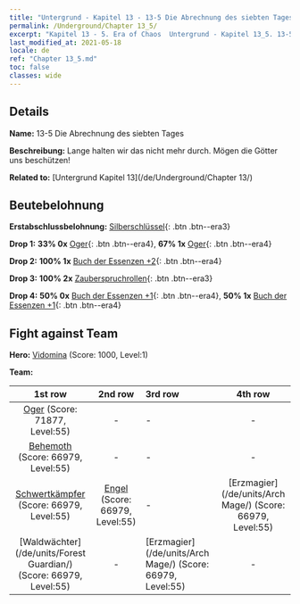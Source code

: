 ```yaml
---
title: "Untergrund - Kapitel 13 - 13-5 Die Abrechnung des siebten Tages"
permalink: /Underground/Chapter 13_5/
excerpt: "Kapitel 13 - 5. Era of Chaos  Untergrund - Kapitel 13_5. 13-5 Die Abrechnung des siebten Tages"
last_modified_at: 2021-05-18
locale: de
ref: "Chapter 13_5.md"
toc: false
classes: wide
---
```


## Details

 **Name:** 13-5 Die Abrechnung des siebten Tages

 **Beschreibung:** Lange halten wir das nicht mehr durch. Mögen die Götter uns beschützen!

 **Related to:** [Untergrund Kapitel 13](/de/Underground/Chapter 13/)

## Beutebelohnung

 **Erstabschlussbelohnung:** [Silberschlüssel](/ItemsDE/con_693/){: .btn .btn--era3}

 **Drop 1:** **33% 0x** [Oger](/ItemsDE/unt_220/){: .btn .btn--era4}, **67% 1x** [Oger](/ItemsDE/unt_220/){: .btn .btn--era4}

 **Drop 2:** **100% 1x** [Buch der Essenzen +2](/ItemsDE/mat_53/){: .btn .btn--era4}

 **Drop 3:** **100% 2x** [Zauberspruchrollen](/ItemsDE/con_694/){: .btn .btn--era3}

 **Drop 4:** **50% 0x** [Buch der Essenzen +1](/ItemsDE/mat_46/){: .btn .btn--era4}, **50% 1x** [Buch der Essenzen +1](/ItemsDE/mat_46/){: .btn .btn--era4}


## Fight against Team
 **Hero:** [Vidomina](/de/heroes/Vidomina/) (Score: 1000, Level:1)

 **Team:**


  | 1st row | 2nd row | 3rd row | 4th row |
  |:----:|:----:|:----|:----:|
  | [Oger](/de/units/Ogre/) (Score: 71877, Level:55)  | - | - | - |
  | [Behemoth](/de/units/Behemoth/) (Score: 66979, Level:55)  | - | - | - |
  | [Schwertkämpfer](/de/units/Swordsman/) (Score: 66979, Level:55)  | [Engel](/de/units/Angel/) (Score: 66979, Level:55)  | - | [Erzmagier](/de/units/Arch Mage/) (Score: 66979, Level:55)  |
  | [Waldwächter](/de/units/Forest Guardian/) (Score: 66979, Level:55)  | - | [Erzmagier](/de/units/Arch Mage/) (Score: 66979, Level:55)  | - |


